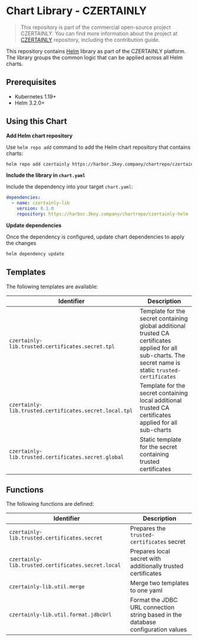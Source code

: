 # Chart Library - CZERTAINLY

> This repository is part of the commercial open-source project CZERTAINLY. You can find more information about the project at [CZERTAINLY](https://github.com/3KeyCompany/CZERTAINLY) repository, including the contribution guide.

This repository contains [Helm](https://helm.sh/) library as part of the CZERTAINLY platform.
The library groups the common logic that can be applied across all Helm charts.

## Prerequisites
- Kubernetes 1.19+
- Helm 3.2.0+

## Using this Chart

**Add Helm chart repository**

Use `helm repo add` command to add the Helm chart repository that contains charts:
```bash
helm repo add czertainly https://harbor.3key.company/chartrepo/czertainly-helm
```

**Include the library in `chart.yaml`**

Include the dependency into your target `chart.yaml`:
```yaml
dependencies:
  - name: czertainly-lib
    version: 0.1.0
    repository: https://harbor.3key.company/chartrepo/czertainly-helm
```

**Update dependencies**

Once the dependency is configured, update chart dependencies to apply the changes
```bash
helm dependency update
```

## Templates

The following templates are available:

| Identifier                                             | Description                                                                                                                                               |
|--------------------------------------------------------|-----------------------------------------------------------------------------------------------------------------------------------------------------------|
| `czertainly-lib.trusted.certificates.secret.tpl`       | Template for the secret containing global additional trusted CA certificates applied for all sub-charts. The secret name is static `trusted-certificates` |
| `czertainly-lib.trusted.certificates.secret.local.tpl` | Template for the secret containing local additional trusted CA certificates applied for all sub-charts                                                    |
| `czertainly-lib.trusted.certificates.secret.global`    | Static template for the secret containing trusted certificates                                                                                            |

## Functions

The following functions are defined:

| Identifier                                         | Description                                                                      |
|----------------------------------------------------|----------------------------------------------------------------------------------|
| `czertainly-lib.trusted.certificates.secret`       | Prepares the `trusted-certificates` secret                                       |
| `czertainly-lib.trusted.certificates.secret.local` | Prepares local secret with additionally trusted certificates                     |
| `czertainly-lib.util.merge`                        | Merge two templates to one yaml                                                  |
| `czertainly-lib.util.format.jdbcUrl`               | Format the JDBC URL connection string based in the database configuration values |                                                                                                                                                           |`